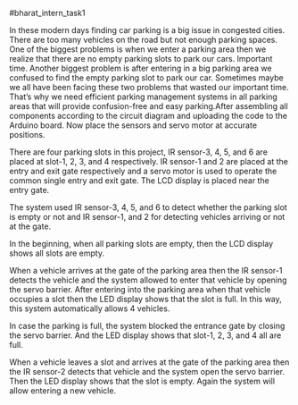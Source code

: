 #bharat_intern_task1

In these modern days finding car parking is a big issue in congested cities. There are too many vehicles on the road but not enough parking spaces. One of the biggest problems is when we enter a parking area then we realize that there are no empty parking slots to park our cars. Important time. Another biggest problem is after entering in a big parking area we confused to find the empty parking slot to park our car. Sometimes maybe we all have been facing these two problems that wasted our important time. That’s why we need efficient parking management systems in all parking areas that will provide confusion-free and easy parking.After assembling all components according to the circuit diagram and uploading the code to the Arduino board. Now place the sensors and servo motor at accurate positions.

There are four parking slots in this project, IR sensor-3, 4, 5, and 6 are placed at slot-1, 2, 3, and 4 respectively. IR sensor-1 and 2 are placed at the entry and exit gate respectively and a servo motor is used to operate the common single entry and exit gate. The LCD display is placed near the entry gate.

The system used IR sensor-3, 4, 5, and 6 to detect whether the parking slot is empty or not and IR sensor-1, and 2 for detecting vehicles arriving or not at the gate.

In the beginning, when all parking slots are empty, then the LCD display shows all slots are empty.

When a vehicle arrives at the gate of the parking area then the IR sensor-1 detects the vehicle and the system allowed to enter that vehicle by opening the servo barrier. After entering into the parking area when that vehicle occupies a slot then the LED display shows that the slot is full. In this way, this system automatically allows 4 vehicles.

In case the parking is full, the system blocked the entrance gate by closing the servo barrier. And the LED display shows that slot-1, 2, 3, and 4 all are full.

When a vehicle leaves a slot and arrives at the gate of the parking area then the IR sensor-2 detects that vehicle and the system open the servo barrier. Then the LED display shows that the slot is empty. Again the system will allow entering a new vehicle.
